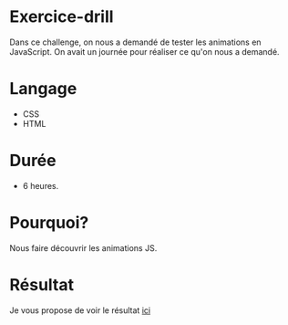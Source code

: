 # Exercice-drill

Dans ce challenge, on nous a demandé de tester les animations en JavaScript. On avait un journée pour réaliser ce qu'on nous a demandé. 

# Langage 

* CSS 
* HTML

# Durée

* 6 heures.

# Pourquoi? 

Nous faire découvrir les animations JS.

# Résultat 

Je vous propose de voir le résultat [ici](https://anthonysel.github.io/Exercice-drill/)
